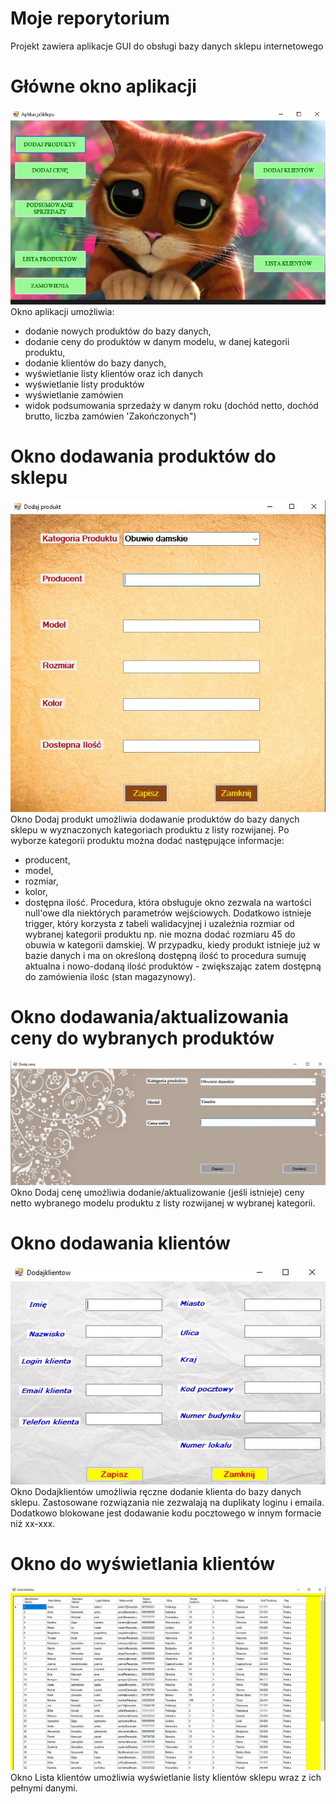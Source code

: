 # Moje reporytorium
Projekt zawiera aplikacje GUI do obsługi bazy danych sklepu internetowego

# Główne okno aplikacji
![Example Image](KotWButach/aplikacjascreen.JPG)
Okno aplikacji umożliwia:
- dodanie nowych produktów do bazy danych,
- dodanie ceny do produktów w danym modelu, w danej kategorii produktu,
- dodanie klientów do bazy danych,
- wyświetlanie listy klientów oraz ich danych
- wyświetlanie listy produktów
- wyświetlanie zamówien
- widok podsumowania sprzedaży w danym roku (dochód netto, dochód brutto, liczba zamówien 'Zakończonych")

# Okno dodawania produktów do sklepu
![Example Image](KotWButach/oknododajprodukty.JPG)
Okno Dodaj produkt umożliwia dodawanie produktów do bazy danych sklepu w wyznaczonych kategoriach produktu z listy rozwijanej. 
Po wyborze kategorii produktu można dodać następujące informacje:
- producent,
- model,
- rozmiar,
- kolor,
- dostępna ilość.
Procedura, która obsługuje okno zezwala na wartości null'owe dla niektórych parametrów wejściowych. Dodatkowo istnieje trigger, który korzysta z tabeli walidacyjnej i uzależnia rozmiar od wybranej kategorii produktu
np. nie mozna dodać rozmiaru 45 do obuwia w kategorii damskiej.
W przypadku, kiedy produkt istnieje już w bazie danych i ma on określoną dostępną ilość to procedura sumuję aktualna i nowo-dodaną ilość produktów - zwiększając zatem dostępną do zamówienia ilośc (stan magazynowy).

# Okno dodawania/aktualizowania ceny do wybranych produktów
![Example Image](KotWButach/oknododajcene.JPG)
Okno Dodaj cenę umożliwia dodanie/aktualizowanie (jeśli istnieje) ceny netto wybranego modelu produktu z listy rozwijanej w wybranej kategorii.

# Okno dodawania klientów
![Example Image](KotWButach/oknododajklientow.JPG)
Okno Dodajklientów umożliwia ręczne dodanie klienta do bazy danych sklepu. 
Zastosowane rozwiązania nie zezwalają na duplikaty loginu i emaila. Dodatkowo blokowane jest dodawanie kodu pocztowego w innym formacie niż xx-xxx.
# Okno do wyświetlania klientów
![Example Image](KotWButach/oknolistaklientow.JPG)
Okno Lista klientów umożliwia wyświetlanie listy klientów sklepu wraz z ich pełnymi danymi.


